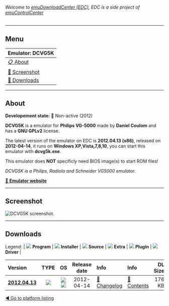 ###### Welcome to [emuDownloadCenter (EDC)](https://github.com/PhoenixInteractiveNL/emuDownloadCenter/wiki/), EDC is a side project of [emuControlCenter](https://github.com/PhoenixInteractiveNL/emuControlCenter/wiki/)
***
## Menu
| **Emulator: DCVG5K** |
|:---------|
| [:clipboard: About](#about) |
| [:sunrise: Screenshot](#screenshot) |
| [:floppy_disk: Downloads](#downloads) |
***
## About
**Developement state:** :red_circle: Non-active (2012)

**DCVG5K** is a emulator for **Philips VG-5000** made by **Daniel Coulom** and has a **GNU GPLv2** license.

The latest version of the emulator on EDC is **2012.04.13 (x86)**, released on **2012-04-14**, it runs on **Windows XP,Vista,7,8,10**, you can start this emulator with **dcvg5k.exe**.

This emulator does **NOT** specificly need BIOS image(s) to start ROM files!

_DCVG5K is a Philips, Radiola and Schneider VG5000 emulator._

[:link: **Emulator website**](http://dcvg5k.free.fr)
***
## Screenshot
![](https://raw.githubusercontent.com/PhoenixInteractiveNL/emuDownloadCenter/master/hooks/dcvg5k/emulator_screen_01.jpg "DCVG5K screenshot.")
***
## Downloads
Legend:
| ![](https://raw.githubusercontent.com/wiki/PhoenixInteractiveNL/emuDownloadCenter/images_misc/icon_program_24.png) **Program** | 
![](https://raw.githubusercontent.com/wiki/PhoenixInteractiveNL/emuDownloadCenter/images_misc/icon_installer_24.png) **Installer** | 
![](https://raw.githubusercontent.com/wiki/PhoenixInteractiveNL/emuDownloadCenter/images_misc/icon_source_code_24.png) **Source** | 
![](https://raw.githubusercontent.com/wiki/PhoenixInteractiveNL/emuDownloadCenter/images_misc/icon_extra_24.png) **Extra** | 
![](https://raw.githubusercontent.com/wiki/PhoenixInteractiveNL/emuDownloadCenter/images_misc/icon_plugin_24.png) **Plugin** | 
![](https://raw.githubusercontent.com/wiki/PhoenixInteractiveNL/emuDownloadCenter/images_misc/icon_driver_24.png) **Driver** | 


| Version  | TYPE | OS | Release date  | Info       | Info       | DL Size    |
|:---------|:----:|:--:|:-------------:|:-----------|:-----------|-----------:|
| [**2012.04.13**](https://github.com/PhoenixInteractiveNL/edc-repo0005/raw/master/dcvg5k/2012.04.13.7z) | ![](https://raw.githubusercontent.com/wiki/PhoenixInteractiveNL/emuDownloadCenter/images_misc/icon_program_24.png) | ![](https://raw.githubusercontent.com/wiki/PhoenixInteractiveNL/emuDownloadCenter/images_misc/logo_windows_24.png)![](https://raw.githubusercontent.com/wiki/PhoenixInteractiveNL/emuDownloadCenter/images_misc/icon_32-bit_24.png) | 2012-04-14 | [:page_facing_up: Changelog](https://github.com/PhoenixInteractiveNL/edc-repo0005/blob/master/dcvg5k/2012.04.13_changelog.txt) | [:mag_right: Contents](https://github.com/PhoenixInteractiveNL/edc-repo0005/blob/master/dcvg5k/2012.04.13_contents.txt) | 176 KB |

[:arrow_backward: Go to platform listing](https://github.com/PhoenixInteractiveNL/emuDownloadCenter/wiki/EDC-Platform-List)
